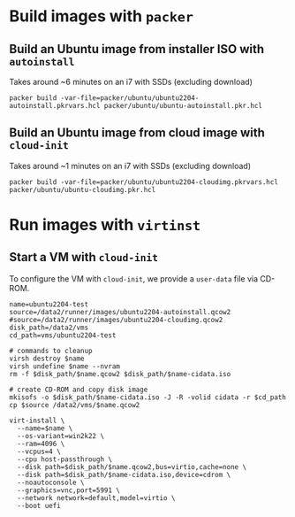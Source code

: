 # Build images with `packer`

## Build an Ubuntu image from installer ISO with `autoinstall`

Takes around ~6 minutes on an i7 with SSDs (excluding download)

```shell
packer build -var-file=packer/ubuntu/ubuntu2204-autoinstall.pkrvars.hcl packer/ubuntu/ubuntu-autoinstall.pkr.hcl
```

## Build an Ubuntu image from cloud image with `cloud-init`

Takes around ~1 minutes on an i7 with SSDs (excluding download)

```shell
packer build -var-file=packer/ubuntu/ubuntu2204-cloudimg.pkrvars.hcl packer/ubuntu/ubuntu-cloudimg.pkr.hcl
```

# Run images with `virtinst`

## Start a VM with `cloud-init`
To configure the VM with `cloud-init`, we provide a `user-data` file via CD-ROM.

```shell
name=ubuntu2204-test
source=/data2/runner/images/ubuntu2204-autoinstall.qcow2
#source=/data2/runner/images/ubuntu2204-cloudimg.qcow2
disk_path=/data2/vms
cd_path=vms/ubuntu2204-test

# commands to cleanup
virsh destroy $name
virsh undefine $name --nvram
rm -f $disk_path/$name.qcow2 $disk_path/$name-cidata.iso

# create CD-ROM and copy disk image
mkisofs -o $disk_path/$name-cidata.iso -J -R -volid cidata -r $cd_path
cp $source /data2/vms/$name.qcow2

virt-install \
  --name=$name \
  --os-variant=win2k22 \
  --ram=4096 \
  --vcpus=4 \
  --cpu host-passthrough \
  --disk path=$disk_path/$name.qcow2,bus=virtio,cache=none \
  --disk path=$disk_path/$name-cidata.iso,device=cdrom \
  --noautoconsole \
  --graphics=vnc,port=5991 \
  --network network=default,model=virtio \
  --boot uefi
```